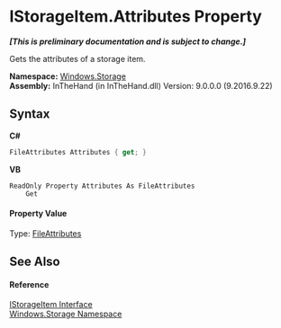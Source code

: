 # IStorageItem.Attributes Property 
 _**\[This is preliminary documentation and is subject to change.\]**_

Gets the attributes of a storage item.

**Namespace:**&nbsp;<a href="N_Windows_Storage">Windows.Storage</a><br />**Assembly:**&nbsp;InTheHand (in InTheHand.dll) Version: 9.0.0.0 (9.2016.9.22)

## Syntax

**C#**<br />
``` C#
FileAttributes Attributes { get; }
```

**VB**<br />
``` VB
ReadOnly Property Attributes As FileAttributes
	Get
```


#### Property Value
Type: <a href="T_Windows_Storage_FileAttributes">FileAttributes</a>

## See Also


#### Reference
<a href="T_Windows_Storage_IStorageItem">IStorageItem Interface</a><br /><a href="N_Windows_Storage">Windows.Storage Namespace</a><br />